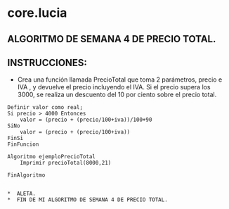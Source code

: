 # core.lucia
##  ALGORITMO DE SEMANA 4 DE PRECIO TOTAL.
## INSTRUCCIONES:
* Crea una función llamada PrecioTotal que toma 2 parámetros, precio e IVA , y devuelve el precio incluyendo el IVA.
Si el precio supera los 3000, se realiza un descuento del 10 por ciento sobre el precio total.


```` PSC Funcion valor <- precioTotal (precio,iva)
Definir valor como real;
Si precio > 4000 Entonces
	valor = (precio + (precio/100+iva))/100+90
SiNo
	valor = (precio + (precio/100+iva))
FinSi
FinFuncion

Algoritmo ejemploPrecioTotal
	Imprimir precioTotal(8000,21)
	
FinAlgoritmo


*  ALETA.
*  FIN DE MI ALGORITMO DE SEMANA 4 DE PRECIO TOTAL.
